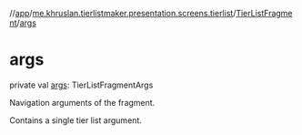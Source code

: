 //[app](../../../index.md)/[me.khruslan.tierlistmaker.presentation.screens.tierlist](../index.md)/[TierListFragment](index.md)/[args](args.md)

# args

private val [args](args.md): TierListFragmentArgs

Navigation arguments of the fragment.

Contains a single tier list argument.
